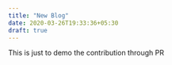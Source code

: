 ```yaml
---
title: "New Blog"
date: 2020-03-26T19:33:36+05:30
draft: true
---
```

This is just to demo the contribution through PR
